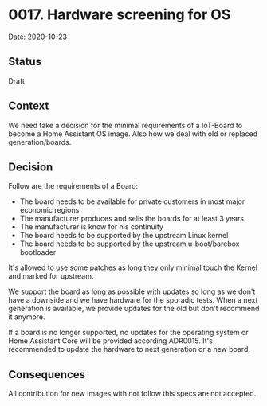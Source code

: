 # 0017. Hardware screening for OS

Date: 2020-10-23

## Status

Draft

## Context

We need take a decision for the minimal requirements of a IoT-Board to become a Home Assistant OS image.
Also how we deal with old or replaced generation/boards.

## Decision

Follow are the requirements of a Board:

- The board needs to be available for private customers in most major economic regions
- The manufacturer produces and sells the boards for at least 3 years
- The manufacturer is know for his continuity
- The board needs to be supported by the upstream Linux kernel
- The board needs to be supported by the upstream u-boot/barebox bootloader

It's allowed to use some patches as long they only minimal touch the Kernel and marked for upstream.

We support the board as long as possible with updates so long as we don't have a downside and we have hardware
for the sporadic tests.  When a next generation is available, we provide updates for the old but don't recommend it anymore.

If a board is no longer supported, no updates for the operating system or Home Assistant Core will be provided according ADR0015.
It's recommended to update the hardware to next generation or a new board.

## Consequences

All contribution for new Images with not follow this specs are not accepted.
